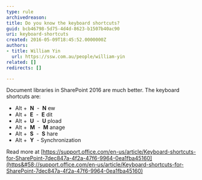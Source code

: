 ```yaml
---
type: rule
archivedreason: 
title: Do you know the keyboard shortcuts?
guid: bcb46798-5d75-4d4d-8623-b1507b40ac90
uri: keyboard-shortcuts
created: 2016-05-09T18:45:52.0000000Z
authors:
- title: William Yin
  url: https://ssw.com.au/people/william-yin
related: []
redirects: []

---
```


Document libraries in SharePoint 2016 are much better. The keyboard shortcuts are:

<!--endintro-->

* Alt +  **N**  -  **N** ew
* Alt +  **E**  -  **E** dit
* Alt +  **U**  -  **U** pload
* Alt +  **M**  -  **M** anage
* Alt +  **S**  -  **S** hare
* Alt +  **Y**  - Synchronization


Read more at           [https://support.office.com/en-us/article/Keyboard-shortcuts-for-SharePoint-7dec847a-4f2a-47f6-9964-0ea1fba45160](https&#58;//support.office.com/en-us/article/Keyboard-shortcuts-for-SharePoint-7dec847a-4f2a-47f6-9964-0ea1fba45160)
